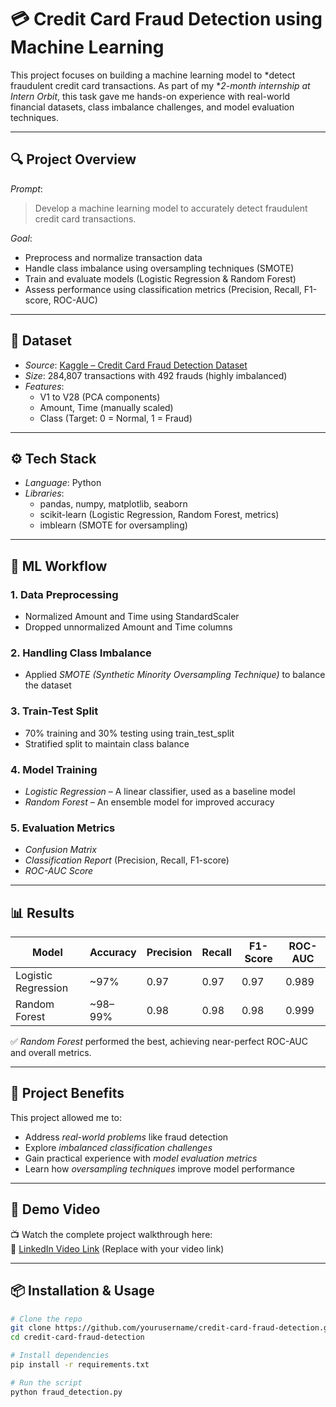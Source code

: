 # 💳 Credit Card Fraud Detection using Machine Learning

This project focuses on building a machine learning model to *detect fraudulent credit card transactions. As part of my **2-month internship at Intern Orbit*, this task gave me hands-on experience with real-world financial datasets, class imbalance challenges, and model evaluation techniques.

---

## 🔍 Project Overview

*Prompt*:  
> Develop a machine learning model to accurately detect fraudulent credit card transactions.

*Goal*:
- Preprocess and normalize transaction data
- Handle class imbalance using oversampling techniques (SMOTE)
- Train and evaluate models (Logistic Regression & Random Forest)
- Assess performance using classification metrics (Precision, Recall, F1-score, ROC-AUC)

---

## 📁 Dataset

- *Source*: [Kaggle – Credit Card Fraud Detection Dataset](https://www.kaggle.com/mlg-ulb/creditcardfraud)
- *Size*: 284,807 transactions with 492 frauds (highly imbalanced)
- *Features*:
  - V1 to V28 (PCA components)
  - Amount, Time (manually scaled)
  - Class (Target: 0 = Normal, 1 = Fraud)

---

## ⚙️ Tech Stack

- *Language*: Python  
- *Libraries*:
  - pandas, numpy, matplotlib, seaborn
  - scikit-learn (Logistic Regression, Random Forest, metrics)
  - imblearn (SMOTE for oversampling)

---

## 🧠 ML Workflow

### 1. Data Preprocessing
- Normalized Amount and Time using StandardScaler
- Dropped unnormalized Amount and Time columns

### 2. Handling Class Imbalance
- Applied *SMOTE (Synthetic Minority Oversampling Technique)* to balance the dataset

### 3. Train-Test Split
- 70% training and 30% testing using train_test_split
- Stratified split to maintain class balance

### 4. Model Training
- *Logistic Regression* – A linear classifier, used as a baseline model
- *Random Forest* – An ensemble model for improved accuracy

### 5. Evaluation Metrics
- *Confusion Matrix*
- *Classification Report* (Precision, Recall, F1-score)
- *ROC-AUC Score*

---

## 📊 Results

| Model              | Accuracy | Precision | Recall | F1-Score | ROC-AUC |
|-------------------|----------|-----------|--------|----------|---------|
| Logistic Regression | ~97%    | 0.97      | 0.97   | 0.97     | 0.989   |
| Random Forest       | ~98–99% | 0.98      | 0.98   | 0.98     | 0.999   |

✅ *Random Forest* performed the best, achieving near-perfect ROC-AUC and overall metrics.

---

## 📌 Project Benefits

This project allowed me to:
- Address *real-world problems* like fraud detection
- Explore *imbalanced classification challenges*
- Gain practical experience with *model evaluation metrics*
- Learn how *oversampling techniques* improve model performance

---

## 🎥 Demo Video

📺 Watch the complete project walkthrough here:  
🔗 [LinkedIn Video Link](https://www.linkedin.com/in/yourprofile) (Replace with your video link)

---

## 📦 Installation & Usage

```bash
# Clone the repo
git clone https://github.com/yourusername/credit-card-fraud-detection.git
cd credit-card-fraud-detection

# Install dependencies
pip install -r requirements.txt

# Run the script
python fraud_detection.py
